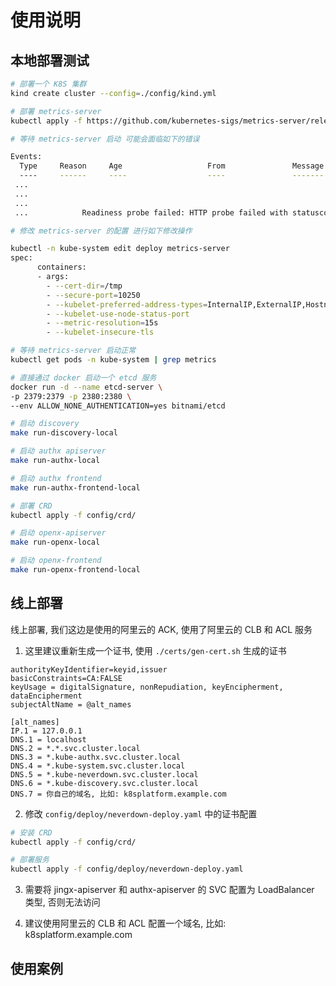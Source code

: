 # 使用说明

## 本地部署测试

```sh
# 部署一个 K8S 集群
kind create cluster --config=./config/kind.yml

# 部署 metrics-server
kubectl apply -f https://github.com/kubernetes-sigs/metrics-server/releases/latest/download/components.yaml

# 等待 metrics-server 启动 可能会面临如下的错误

Events:
  Type     Reason     Age                   From               Message
  ----     ------     ----                  ----               -------
 ...
 ...
 ...
 ...            Readiness probe failed: HTTP probe failed with statuscode: 500

# 修改 metrics-server 的配置 进行如下修改操作

kubectl -n kube-system edit deploy metrics-server
spec:
      containers:
      - args:
        - --cert-dir=/tmp
        - --secure-port=10250
        - --kubelet-preferred-address-types=InternalIP,ExternalIP,Hostname
        - --kubelet-use-node-status-port
        - --metric-resolution=15s
        - --kubelet-insecure-tls

# 等待 metrics-server 启动正常
kubectl get pods -n kube-system | grep metrics
```

```sh
# 直接通过 docker 启动一个 etcd 服务
docker run -d --name etcd-server \
-p 2379:2379 -p 2380:2380 \
--env ALLOW_NONE_AUTHENTICATION=yes bitnami/etcd

# 启动 discovery
make run-discovery-local

# 启动 authx apiserver
make run-authx-local

# 启动 authx frontend
make run-authx-frontend-local

# 部署 CRD
kubectl apply -f config/crd/

# 启动 openx-apiserver
make run-openx-local

# 启动 openx-frontend
make run-openx-frontend-local
```

## 线上部署

线上部署, 我们这边是使用的阿里云的 ACK, 使用了阿里云的 CLB 和 ACL 服务

1. 这里建议重新生成一个证书, 使用 `./certs/gen-cert.sh` 生成的证书

```ext
authorityKeyIdentifier=keyid,issuer
basicConstraints=CA:FALSE
keyUsage = digitalSignature, nonRepudiation, keyEncipherment, dataEncipherment
subjectAltName = @alt_names

[alt_names]
IP.1 = 127.0.0.1
DNS.1 = localhost
DNS.2 = *.*.svc.cluster.local
DNS.3 = *.kube-authx.svc.cluster.local
DNS.4 = *.kube-system.svc.cluster.local
DNS.5 = *.kube-neverdown.svc.cluster.local
DNS.6 = *.kube-discovery.svc.cluster.local
DNS.7 = 你自己的域名, 比如: k8splatform.example.com
```

2. 修改 `config/deploy/neverdown-deploy.yaml` 中的证书配置

```sh
# 安装 CRD
kubectl apply -f config/crd/

# 部署服务
kubectl apply -f config/deploy/neverdown-deploy.yaml
```

3. 需要将 jingx-apiserver 和 authx-apiserver 的 SVC 配置为 LoadBalancer 类型, 否则无法访问

4. 建议使用阿里云的 CLB 和 ACL 配置一个域名, 比如: k8splatform.example.com

## 使用案例
